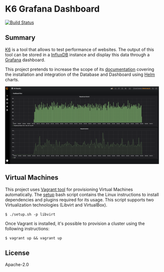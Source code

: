# K6 Grafana Dashboard
[![Build Status](https://travis-ci.org/electrocucaracha/k6board.png)](https://travis-ci.org/electrocucaracha/k6board)

## Summary
[K6][1] is a tool that allows to test performance of websites. The
output of this tool can be stored in a [InfluxDB][2] instance and
display this data through a [Grafana][3] dashboard.

This project pretends to increase the scope of its [documentation][4]
covering the installation and integration of the Database and
Dashboard using [Helm][5] charts.

![Dashboard](img/dashboard.png)

## Virtual Machines

This project uses [Vagrant tool][6] for provisioning Virtual Machines
automatically. The [setup](setup.sh) bash script contains the
Linux instructions to install dependencies and plugins required for
its usage. This script supports two Virtualization technologies
(Libvirt and VirtualBox).

    $ ./setup.sh -p libvirt

Once Vagrant is installed, it's possible to provision a cluster using
the following instructions:

    $ vagrant up && vagrant up

## License

Apache-2.0

[1]: https://k6.io/
[2]: https://www.influxdata.com/
[3]: https://grafana.com/
[4]: https://docs.k6.io/docs/influxdb-grafana
[5]: https://helm.sh/
[6]: https://www.vagrantup.com/
